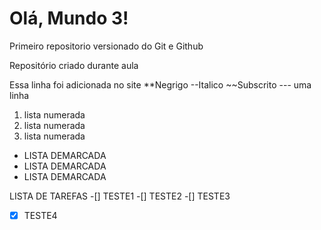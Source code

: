 # Olá, Mundo 3!
 Primeiro repositorio versionado do Git e Github

 Repositório criado durante aula
 
 Essa linha foi adicionada no site
**Negrigo
--Italico
~~Subscrito
--- uma linha

1. lista numerada
1. lista numerada
1. lista numerada

* LISTA DEMARCADA
* LISTA DEMARCADA
* LISTA DEMARCADA

LISTA DE TAREFAS
-[] TESTE1
-[] TESTE2
-[] TESTE3
-[X] TESTE4
